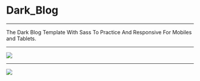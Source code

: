 # Dark_Blog
<hr>
The Dark Blog Template  With Sass To Practice And Responsive For Mobiles and Tablets.
<hr>
<img src="https://i.ibb.co/F6pBsyZ/Capture.png">
<hr>
<img src="https://i.ibb.co/JBz4bsT/image-1.png">
